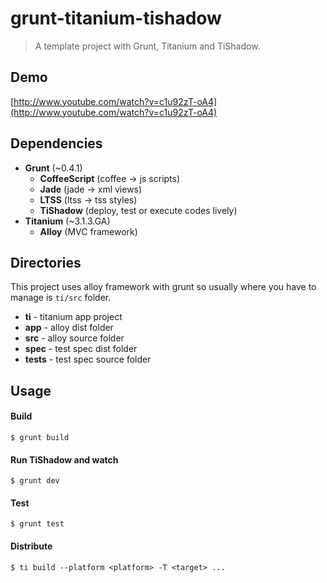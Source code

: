 # grunt-titanium-tishadow
> A template project with Grunt, Titanium and TiShadow.


## Demo
[http://www.youtube.com/watch?v=c1u92zT-oA4](http://www.youtube.com/watch?v=c1u92zT-oA4)

## Dependencies
 * **Grunt** (~0.4.1)
   * **CoffeeScript** (coffee -> js scripts)
   * **Jade** (jade -> xml views)
   * **LTSS** (ltss -> tss styles)
   * **TiShadow** (deploy, test or execute codes lively)
 * **Titanium** (~3.1.3.GA)
   * **Alloy** (MVC framework)


## Directories
This project uses alloy framework with grunt so usually where you have to manage is `ti/src` folder.

 * **ti** - titanium app project
  * **app** - alloy dist folder
  * **src** - alloy source folder
  * **spec** - test spec dist folder
  * **tests** - test spec source folder
  

## Usage

#### Build
```Shell
$ grunt build
```
#### Run TiShadow and watch
```Shell
$ grunt dev
```
#### Test
```Shell
$ grunt test
```
#### Distribute
```Shell
$ ti build --platform <platform> -T <target> ...
```
